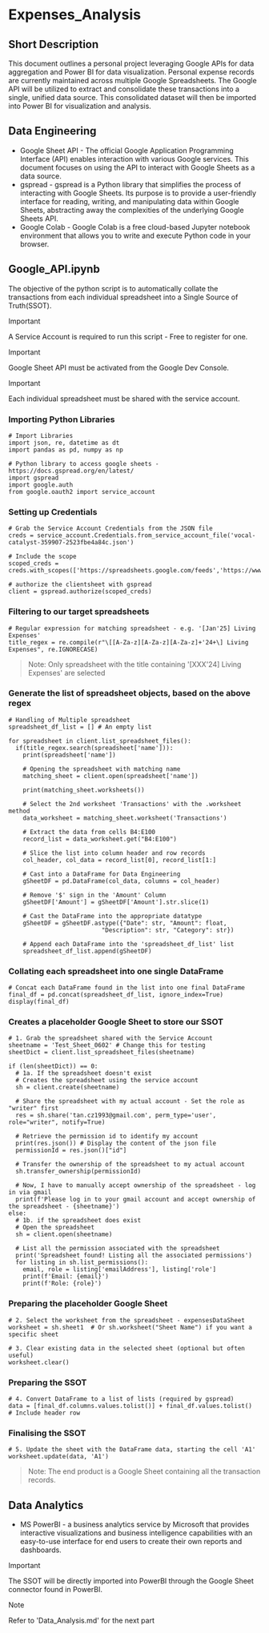 # Expenses_Analysis

## Short Description
This document outlines a personal project leveraging Google APIs for data aggregation and Power BI for data visualization.  Personal expense records are currently maintained across multiple Google Spreadsheets.  The Google API will be utilized to extract and consolidate these transactions into a single, unified data source. This consolidated dataset will then be imported into Power BI for visualization and analysis.

## Data Engineering
* Google Sheet API - The official Google Application Programming Interface (API) enables interaction with various Google services.  This document focuses on using the API to interact with Google Sheets as a data source. 
* gspread - gspread is a Python library that simplifies the process of interacting with Google Sheets.  Its purpose is to provide a user-friendly interface for reading, writing, and manipulating data within Google Sheets, abstracting away the complexities of the underlying Google Sheets API. 
* Google Colab - Google Colab is a free cloud-based Jupyter notebook environment that allows you to write and execute Python code in your browser.

## Google_API.ipynb
The objective of the python script is to automatically collate the transactions from each individual spreadsheet into a Single Source of Truth(SSOT). 
> [!IMPORTANT]
> A Service Account is required to run this script - Free to register for one.

> [!IMPORTANT]
> Google Sheet API must be activated from the Google Dev Console.

> [!IMPORTANT]
> Each individual spreadsheet must be shared with the service account.

### Importing Python Libraries
```
# Import Libraries
import json, re, datetime as dt
import pandas as pd, numpy as np

# Python library to access google sheets - https://docs.gspread.org/en/latest/
import gspread
import google.auth
from google.oauth2 import service_account
```

### Setting up Credentials
```
# Grab the Service Account Credentials from the JSON file
creds = service_account.Credentials.from_service_account_file('vocal-catalyst-359907-2523fbe4a84c.json')

# Include the scope
scoped_creds = creds.with_scopes(['https://spreadsheets.google.com/feeds','https://www.googleapis.com/auth/drive'])

# authorize the clientsheet with gspread
client = gspread.authorize(scoped_creds)
```

### Filtering to our target spreadsheets
```
# Regular expression for matching spreadsheet - e.g. '[Jan'25] Living Expenses'
title_regex = re.compile(r"\[[A-Za-z][A-Za-z][A-Za-z]+'24+\] Living Expenses", re.IGNORECASE)
```
> Note: Only spreadsheet with the title containing '[XXX'24] Living Expenses' are selected


### Generate the list of spreadsheet objects, based on the above regex
```
# Handling of Multiple spreadsheet
spreadsheet_df_list = [] # An empty list

for spreadsheet in client.list_spreadsheet_files():
  if(title_regex.search(spreadsheet['name'])):
    print(spreadsheet['name'])

    # Opening the spreadsheet with matching name
    matching_sheet = client.open(spreadsheet['name'])

    print(matching_sheet.worksheets())

    # Select the 2nd worksheet 'Transactions' with the .worksheet method
    data_worksheet = matching_sheet.worksheet('Transactions')

    # Extract the data from cells B4:E100
    record_list = data_worksheet.get("B4:E100")

    # Slice the list into column header and row records
    col_header, col_data = record_list[0], record_list[1:]

    # Cast into a DataFrame for Data Engineering
    gSheetDF = pd.DataFrame(col_data, columns = col_header)

    # Remove '$' sign in the 'Amount' Column
    gSheetDF['Amount'] = gSheetDF['Amount'].str.slice(1)

    # Cast the DataFrame into the appropriate datatype
    gSheetDF = gSheetDF.astype({"Date": str, "Amount": float,
                          "Description": str, "Category": str})

    # Append each DataFrame into the 'spreadsheet_df_list' list
    spreadsheet_df_list.append(gSheetDF)
```

### Collating each spreadsheet into one single DataFrame
```
# Concat each DataFrame found in the list into one final DataFrame
final_df = pd.concat(spreadsheet_df_list, ignore_index=True)
display(final_df)
```

### Creates a placeholder Google Sheet to store our SSOT
```
# 1. Grab the spreadsheet shared with the Service Account
sheetname = 'Test_Sheet_0602' # Change this for testing
sheetDict = client.list_spreadsheet_files(sheetname)

if (len(sheetDict)) == 0:
  # 1a. If the spreadsheet doesn't exist
  # Creates the spreadsheet using the service account
  sh = client.create(sheetname)

  # Share the spreadsheet with my actual account - Set the role as "writer" first
  res = sh.share('tan.cz1993@gmail.com', perm_type='user', role="writer", notify=True)

  # Retrieve the permission id to identify my account
  print(res.json()) # Display the content of the json file
  permissionId = res.json()["id"]

  # Transfer the ownership of the spreadsheet to my actual account
  sh.transfer_ownership(permissionId)

  # Now, I have to manually accept ownership of the spreadsheet - log in via gmail
  print(f'Please log in to your gmail account and accept ownership of the spreadsheet - {sheetname}')
else:
  # 1b. if the spreadsheet does exist
  # Open the spreadsheet
  sh = client.open(sheetname)

  # List all the permission associated with the spreadsheet
  print('Spreadsheet found! Listing all the associated permissions')
  for listing in sh.list_permissions():
    email, role = listing['emailAddress'], listing['role']
    print(f'Email: {email}')
    print(f'Role: {role}')
```

### Preparing the placeholder Google Sheet
```
# 2. Select the worksheet from the spreadsheet - expensesDataSheet
worksheet = sh.sheet1  # Or sh.worksheet("Sheet Name") if you want a specific sheet

# 3. Clear existing data in the selected sheet (optional but often useful)
worksheet.clear()
```

### Preparing the SSOT
```
# 4. Convert DataFrame to a list of lists (required by gspread)
data = [final_df.columns.values.tolist()] + final_df.values.tolist()  # Include header row
```

### Finalising the SSOT
```
# 5. Update the sheet with the DataFrame data, starting the cell 'A1'
worksheet.update(data, 'A1')
```
> Note: The end product is a Google Sheet containing all the transaction records.

## Data Analytics
* MS PowerBI - a business analytics service by Microsoft that provides interactive visualizations and business intelligence capabilities with an easy-to-use interface for end users to create their own reports and dashboards.
>[!IMPORTANT]
> The SSOT will be directly imported into PowerBI through the Google Sheet connector found in PowerBI.

>[!NOTE]
> Refer to 'Data_Analysis.md' for the next part
